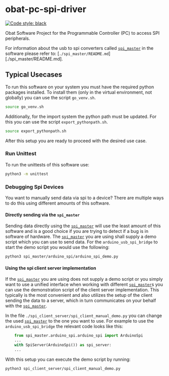 # obat-pc-spi-driver

[![Code style: black](https://img.shields.io/badge/code%20style-black-000000.svg)](https://github.com/psf/black)

Obat Software Project for the Programmable Controller (PC) to access SPI peripherals.

For information about the usb to spi converters called [`spi_master`] in the
software please refer to: [`./spi_master/README.md`][./spi_master/README.md].

[`spi_master`]: ./spi_master/README.md

## Typical Usecases

To run this software on your system you must have the required python packages
installed. To install them (only in the virtual environment, not globally) you
can use the script `go_venv.sh`.

```bash
source go_venv.sh
```

Additionally, for the import system the python path must be updated. For this
you can use the script `export_pythonpath.sh`.

```bash
source export_pythonpath.sh
```

After this setup you are ready to proceed with the desired use case.

### Run Unittest

To run the unittests of this software use:

```bash
python3 -m unittest
```

### Debugging Spi Devices

You want to manually send data via spi to a device? There are multiple ways to
do this using different amounts of this software.

#### Directly sending via the `spi_master`

Sending data directly using the [`spi_master`] will use the least amount of this
software and is a good choice if you are trying to detect if a bug is in
software of hardware. The [`spi_master`] you are using shall supply a demo script
which you can use to send data. For the `arduino_usb_spi_bridge` to start the
demo script you would use the following:

```bash
python3 spi_master/arduino_spi/arduino_spi_demo.py
```

#### Using the spi client server implementation

If the [`spi_master`] you are using does not supply a demo script or you simply
want to use a unified interface when working with different [`spi_master`]s you
can use the demonstration script of the client server implementation. This
typically is the most convenient and also utilizes the setup of the client
sending the data to a server, which in turn communicates on your behalf with
the [`spi_master`].

In the file `./spi_client_server/spi_client_manual_demo.py` you can change the
used [`spi_master`] to the one you want to use. For example to use the
`arduino_usb_spi_bridge` the relevant code looks like this:

```python
    from spi_master.arduino_spi.arduino_spi import ArduinoSpi
    ...
    with SpiServer(ArduinoSpi()) as spi_server:
    ...
```

With this setup you can execute the demo script by running:

```bash
python3 spi_client_server/spi_client_manual_demo.py
```
